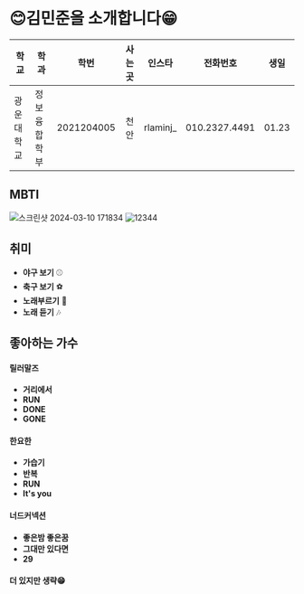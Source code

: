 # 😊김민준을 소개합니다😁
| 학교 | 학과 | 학번 | 사는 곳 | 인스타 | 전화번호| 생일 |
| --- | --- | :---: | :---: | --- | --- | --- |
| 광운대학교 | 정보융합학부 | 2021204005 | 천안 | rlaminj_ | 010.2327.4491 | 01.23 |
## MBTI
<!-- Image -->
![스크린샷 2024-03-10 171834](https://github.com/seongyun4359/Front-end_Study/assets/162248986/d3d30743-a2b3-4edb-a418-2e2dd24257af)
![12344](https://github.com/seongyun4359/Front-end_Study/assets/162248986/e2d52b9a-b280-4f20-9f62-a163a400ff90)
## 취미
- **야구 보기** ⚾
- **축구 보기** ⚽
- **노래부르기** 🎤
- **노래 듣기** 🎶
## 좋아하는 가수
 #### 릴러말즈 
 - **거리에서**
 - **RUN**
 - **DONE**
 - **GONE**
   </br>
 #### 한요한
 - **가습기**
 - **반복**
 - **RUN**
 - **It's you**
 #### 너드커넥션
 - **좋은밤 좋은꿈**
 - **그대만 있다면**
 - **29**
 #### 더 있지만 생략😁
